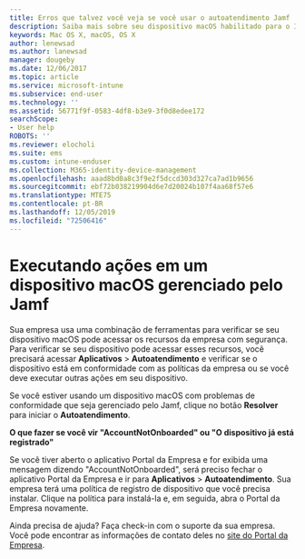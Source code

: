 ```yaml
---
title: Erros que talvez você veja se você usar o autoatendimento Jamf | Microsoft Docs
description: Saiba mais sobre seu dispositivo macOS habilitado para o Intune pelo Jamf.
keywords: Mac OS X, macOS, OS X
author: lenewsad
ms.author: lanewsad
manager: dougeby
ms.date: 12/06/2017
ms.topic: article
ms.service: microsoft-intune
ms.subservice: end-user
ms.technology: ''
ms.assetid: 56771f9f-0583-4df8-b3e9-3f0d8edee172
searchScope:
- User help
ROBOTS: ''
ms.reviewer: elocholi
ms.suite: ems
ms.custom: intune-enduser
ms.collection: M365-identity-device-management
ms.openlocfilehash: aaad8bd0a8c3f9e2f5dccd303d327ca7ad1b9656
ms.sourcegitcommit: ebf72b038219904d6e7d20024b107f4aa68f57e6
ms.translationtype: MTE75
ms.contentlocale: pt-BR
ms.lasthandoff: 12/05/2019
ms.locfileid: "72506416"
---
```

# <a name="performing-actions-on-a-macos-device-managed-by-jamf"></a>Executando ações em um dispositivo macOS gerenciado pelo Jamf

Sua empresa usa uma combinação de ferramentas para verificar se seu dispositivo macOS pode acessar os recursos da empresa com segurança. Para verificar se seu dispositivo pode acessar esses recursos, você precisará acessar **Aplicativos** > **Autoatendimento** e verificar se o dispositivo está em conformidade com as políticas da empresa ou se você deve executar outras ações em seu dispositivo.

Se você estiver usando um dispositivo macOS com problemas de conformidade que seja gerenciado pelo Jamf, clique no botão **Resolver** para iniciar o **Autoatendimento**.

__O que fazer se você vir "AccountNotOnboarded" ou "O dispositivo já está registrado"__

Se você tiver aberto o aplicativo Portal da Empresa e for exibida uma mensagem dizendo "AccountNotOnboarded", será preciso fechar o aplicativo Portal da Empresa e ir para **Aplicativos** > **Autoatendimento**. Sua empresa terá uma política de registro de dispositivo que você precisa instalar. Clique na política para instalá-la e, em seguida, abra o Portal da Empresa novamente.

Ainda precisa de ajuda? Faça check-in com o suporte da sua empresa. Você pode encontrar as informações de contato deles no [site do Portal da Empresa](https://go.microsoft.com/fwlink/?linkid=2010980).
